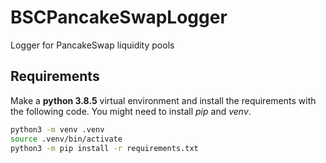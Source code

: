 # BSCPancakeSwapLogger

Logger for PancakeSwap liquidity pools

## Requirements

Make a **python 3.8.5** virtual environment and install the requirements with the following code. You might need to install *pip* and *venv*.

```bash
python3 -m venv .venv
source .venv/bin/activate
python3 -m pip install -r requirements.txt
```

